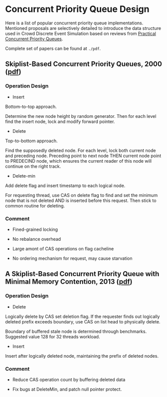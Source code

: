 # Concurrent Priority Queue Design

Here is a list of popular concurrent priority queue implementations. Mentioned proposals are selectively detailed to introduce the data structure used in Crowd Discrete Event Simulation based on reviews from [Practical Concurrent Priority Queues](./pdf/2015.Practical_Concurrent_Priority_Queues.pdf).

Complete set of papers can be found at `./pdf`.

## Skiplist-Based Concurrent Priority Queues, 2000 ([pdf](./pdf/2000.Skiplist-Based_Concurrent_Priority_Queues.pdf))

### Operation Design

* Insert

Bottom-to-top approach.

Determine the new node height by random generator. Then for each level find the insert node, lock and modify forward pointer.

* Delete

Top-to-bottom approach.

Find the supposedly deleted node. For each level, lock both current node and preceding node. Preceding point to next node THEN current node point to PREDECIND node, which ensures the current reader of this node will continue on the right track.

* Delete-min

Add delete flag and insert timestamp to each logical node.

For requesting thread, use CAS on delete flag to find and set the minimum node that is not deleted AND is inserted before this request. Then stick to common routine for deleting.

### Comment

* Fined-grained locking

* No rebalance overhead

* Large amont of CAS operations on flag cacheline

* No ordering mechanism for request, may cause starvation

## A Skiplist-Based Concurrent Priority Queue with Minimal Memory Contention, 2013 ([pdf](./pdf/2013.A_Skiplist-Based_Concurrent_Priority_Queue_with_Minimal_Memory_Contention.pdf))

### Operation Design

* Delete

Logically delete by CAS set deletion flag. If the requester finds out logically deleted prefix exceeds boundary, use CAS on list head to physically delete.

Boundary of buffered stale node is determined through benchmarks. Suggested value 128 for 32 threads workload.

* Insert

Insert after logically deleted node, maintaining the prefix of deleted nodes.

### Comment

* Reduce CAS operation count by buffering deleted data

* Fix bugs at DeleteMin, and patch null pointer protect.